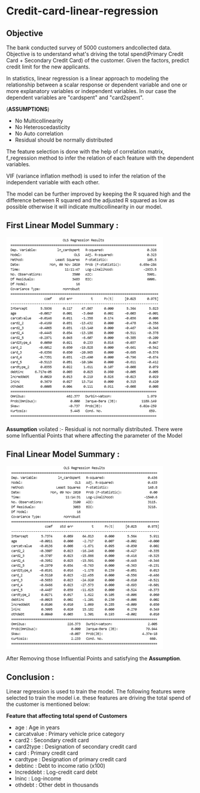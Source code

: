 # Credit-card-linear-regression

<h2>Objective </h2>
The bank conducted survey of 5000 customers andcollected data. Objective is to understand what's driving the total spend(Primary Credit Card + Secondary Credit Card) of the customer. Given the factors, predict credit limit for the new applicants.

In statistics, linear regression is a linear approach to modeling the relationship between a scalar response or dependent variable and one or more explanatory variables or independent variables. In our case the  dependent variables are "cardspent" and "card2spent".

(**ASSUMPTIONS**)  
- No Multicollinearity
- No Heteroscedasticity 
- No Auto correlation
- Residual should be normally distributed

The feature selection is done with the help of correlation matrix, f_regression method to infer the relation of each feature with the dependent variables. 

VIF (variance inflation method) is used to infer the relation of the independent variable with each other.

The model can be further improved by keeping the R squared high and the difference between R squared and the adjusted R squared as low as possible otherwise it will indicate multicollinearity in our model. 

<h2>First Linear Model Summary :</h2>

![](LR-Model-1.png)

**Assumption** voilated :- Residual is not normally distributed.
There were some Influential Points that where affecting the parameter of the Model

<h2>Final Linear Model Summary :</h2>

![](LR-Model-2.png)

After Removing those Influential Points and satisfying the **Assumption**.

<h2>Conclusion :</h2>
Linear regression is used to train the model. The following features were selected to train the model i.e. these features are driving the total spend of the customer is mentioned below:

<br>

**Feature that affecting total spend of Customers**

- age : Age in years 
- carcatvalue : Primary vehicle price category
- card2 : Secondary credit card
- card2type : Designation of secondary credit card
- card : Primary credit card
- cardtype : Designation of primary credit card
- debtinc : Debt to income ratio (x100)
- lncreddebt : Log-credit card debt
- lninc : Log-income
- othdebt : Other debt in thousands

